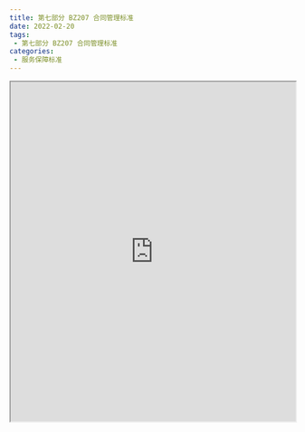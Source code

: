 ```yaml
---
title: 第七部分 BZ207 合同管理标准
date: 2022-02-20
tags:
 - 第七部分 BZ207 合同管理标准
categories:
 - 服务保障标准
---
```




<iframe src="https://wanli.yourtools.icu/pdf/web/viewer.html?file=https://vkceyugu.cdn.bspapp.com/VKCEYUGU-f2824a45-8901-4778-8647-e91230414af7/26e66234-4735-4cfa-9dbf-05dcffb9b591.pdf" width="100%" height="600px"></iframe>
